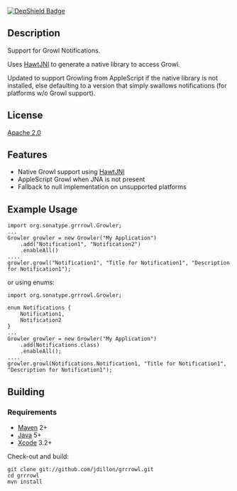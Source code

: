 [![DepShield Badge](https://depshield.sonatype.org/badges/jdillon/grrrowl/depshield.svg)](https://depshield.github.io)

Description
-----------

Support for Growl Notifications.

Uses [HawtJNI](http://hawtjni.fusesource.org/) to generate a native library to access Growl.

Updated to support Growling from AppleScript if the native library is not installed, else defaulting
to a version that simply swallows notifications (for platforms w/o Growl support).

License
-------

[Apache 2.0](http://www.apache.org/licenses/LICENSE-2.0.html)

Features
--------

* Native Growl support using [HawtJNI](http://hawtjni.fusesource.org/)
* AppleScript Growl when JNA is not present
* Fallback to null implementation on unsupported platforms

Example Usage
-------------

    import org.sonatype.grrrowl.Growler;
    ...
    Growler growler = new Growler("My Application")
        .add("Notification1", "Notification2")
        .enableAll()
    ....
    growler.growl("Notification1", "Title for Notification1", "Description for Notification1");

or using enums:

    import org.sonatype.grrrowl.Growler;
    
    enum Notifications {
        Notification1,
        Notification2 
    }
    ...
    Growler growler = new Growler("My Application")
        .add(Notifications.class)
        .enableAll();
    ....
    growler.growl(Notifications.Notification1, "Title for Notification1", "Description for Notification1");

Building
--------

### Requirements

* [Maven](http://maven.apache.org) 2+
* [Java](http://java.sun.com/) 5+
* [Xcode](http://developer.apple.com/technology/xcode.html) 3.2+

Check-out and build:

    git clone git://github.com/jdillon/grrrowl.git
    cd grrrowl
    mvn install
